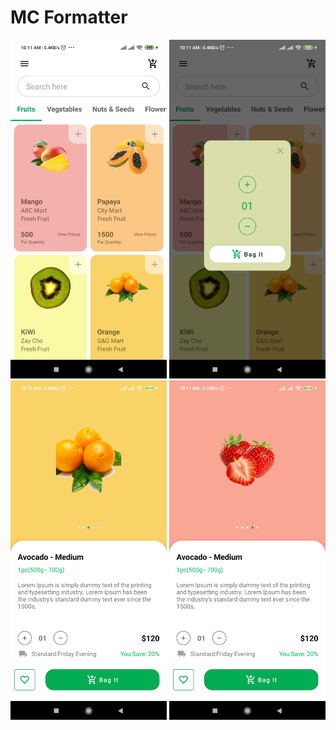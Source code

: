 # MC Formatter
<div class="border border-black-fade bg-blue-light p-2 mb-2">
<img src="https://github.com/waihanko/UIPlayGround_EcommerceUI/blob/master/screenshots/Screenshot_2020-04-23-10-11-07-717_me.waihanko.uiplayground.jpg" alt="ScreenShot 1" width="250"/>

<img src="https://github.com/waihanko/UIPlayGround_EcommerceUI/blob/master/screenshots/Screenshot_2020-04-23-10-11-10-623_me.waihanko.uiplayground.jpg" alt="ScreenShot 1" width="250"/> 

<img src="https://github.com/waihanko/UIPlayGround_EcommerceUI/blob/master/screenshots/Screenshot_2020-04-23-10-11-17-780_me.waihanko.uiplayground.jpg" alt="ScreenShot 1" width="250"/>  

<img src="https://github.com/waihanko/UIPlayGround_EcommerceUI/blob/master/screenshots/Screenshot_2020-04-23-10-11-20-866_me.waihanko.uiplayground.jpg" alt="ScreenShot 1" width="250"/> 
</div>
